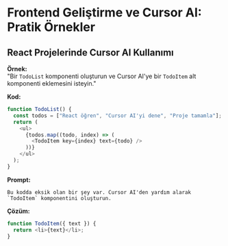 # Frontend Geliştirme ve Cursor AI: Pratik Örnekler

## React Projelerinde Cursor AI Kullanımı

**Örnek:**  
"Bir `TodoList` komponenti oluşturun ve Cursor AI'ye bir `TodoItem` alt komponenti eklemesini isteyin."

**Kod:**

```javascript
function TodoList() {
  const todos = ["React öğren", "Cursor AI'yi dene", "Proje tamamla"];
  return (
    <ul>
      {todos.map((todo, index) => (
        <TodoItem key={index} text={todo} />
      ))}
    </ul>
  );
}
```

**Prompt:**

```
Bu kodda eksik olan bir şey var. Cursor AI'den yardım alarak `TodoItem` komponentini oluşturun.
```

**Çözüm:**

```javascript
function TodoItem({ text }) {
  return <li>{text}</li>;
}
```
